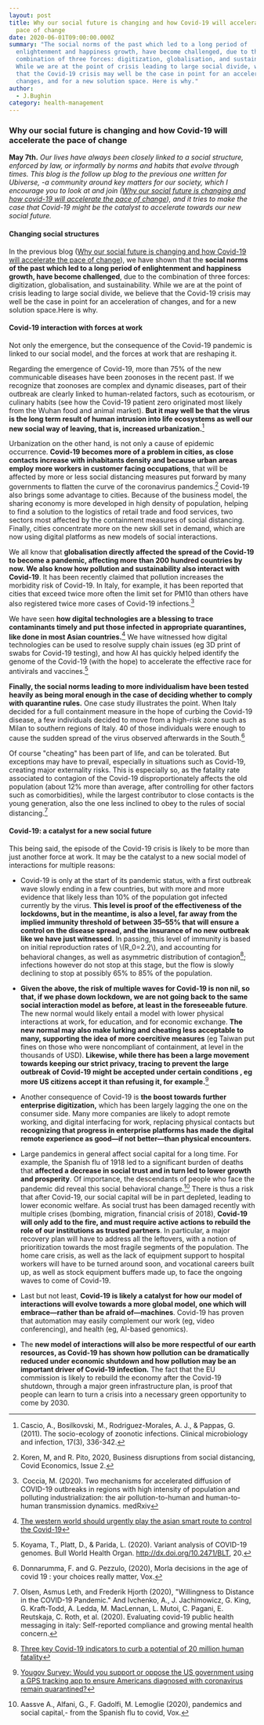 ```yaml
---
layout: post
title: Why our social future is changing and how Covid-19 will accelerate the
  pace of change
date: 2020-06-01T09:00:00.000Z
summary: "The social norms of the past which led to a long period of
  enlightenment and happiness growth, have become challenged, due to the
  combination of three forces: digitization, globalisation, and sustainability.
  While we are at the point of crisis leading to large social divide, we believe
  that the Covid-19 crisis may well be the case in point for an acceleration of
  changes, and for a new solution space. Here is why."
author:
  - J.Bughin
category: health-management
---
```

### Why our social future is changing and how Covid-19 will accelerate the pace of change

**May 7th.** *Our lives have always been closely linked to a social structure, enforced by law, or informally by norms and habits that evolve through times. This blog is the follow up blog to the previous one written for Ubiverse, -a community around key matters for our society, which I encourage you to look at and join ([Why our social future is changing and how covid-19 will accelerate the pace of change](https://ubiverse.org/posts/why-our-social-future-is-changing-and-how-covid-19-will-accelerate-the-pace-of-change-2)), and it tries to make the case that Covid-19 might be the catalyst to accelerate towards our new social future.*

#### Changing social structures

In the previous blog ([Why our social future is changing and how Covid-19 will accelerate the pace of change](https://www.linkedin.com/pulse/why-our-social-future-changing-how-covid-19-pace-change-bughin/)), we have shown that the **social norms of the past which led to a long period of enlightenment and happiness growth, have become challenged**, due to the combination of three forces: digitization, globalisation, and sustainability. While we are at the point of crisis leading to large social divide, we believe that the Covid-19 crisis may well be the case in point for an acceleration of changes, and for a new solution space.Here is why.

#### Covid-19 interaction with forces at work

Not only the emergence, but the consequence of the Covid-19 pandemic is linked to our social model, and the forces at work that are reshaping it.

Regarding the emergence of Covid-19, more than 75% of the new communicable diseases have been zoonoses in the recent past. If we recognize that zoonoses are complex and dynamic diseases, part of their outbreak are clearly linked to human-related factors, such as ecotourism, or culinary habits (see how the Covid-19 patient zero originated most likely from the Wuhan food and animal market). **But it may well be that the virus is the long term result of human intrusion into life ecosystems as well our new social way of leaving, that is, increased urbanization.**[^1]

Urbanization on the other hand, is not only a cause of epidemic occurrence. **Covid-19 becomes more of a problem in cities, as close contacts increase with inhabitants density and because urban areas employ more workers in customer facing occupations**, that will be affected by more or less social distancing measures put forward by many governments to flatten the curve of the coronavirus pandemics.[^2] Covid-19 also brings some advantage to cities. Because of the business model, the sharing economy is more developed in high density of population, helping to find a solution to the logistics of retail trade and food services, two sectors most affected by the containment measures of social distancing. Finally, cities concentrate more on the new skill set in demand, which are now using digital platforms as new models of social interactions.

We all know that **globalisation directly affected the spread of the Covid-19 to become a pandemic, affecting more than 200 hundred countries by now. We also know how pollution and sustainability also interact with Covid-19**. It has been recently claimed that pollution increases the morbidity risk of Covid-19. In Italy, for example, it has been reported that cities that exceed twice more often the limit set for PM10 than others have also registered twice more cases of Covid-19 infections.[^3]

We have seen **how digital technologies are a blessing to trace contaminants timely and put those infected in appropriate quarantines, like done in most Asian countries.**[^4] We have witnessed how digital technologies can be used to resolve supply chain issues (eg 3D print of swabs for Covid-19 testing), and how AI has quickly helped identify the genome of the Covid-19 (with the hope) to accelerate the effective race for antivirals and vaccines.[^5]

**Finally, the social norms leading to more individualism have been tested heavily as being moral enough in the case of deciding whether to comply with quarantine rules.** One case study illustrates the point. When Italy decided for a full containment measure in the hope of curbing the Covid-19 disease, a few individuals decided to move from a high-risk zone such as Milan to southern regions of Italy. 40 of those individuals were enough to cause the sudden spread of the virus observed afterwards in the South.[^6]

Of course "cheating" has been part of life, and can be tolerated. But exceptions may have to prevail, especially in situations such as Covid-19, creating major externality risks. This is especially so, as the fatality rate associated to contagion of the Covid-19 disproportionately affects the old population (about 12% more than average, after controlling for other factors such as comorbidities), while the largest contributor to close contacts is the young generation, also the one less inclined to obey to the rules of social distancing.[^7]

#### Covid-19: a catalyst for a new social future

This being said, the episode of the Covid-19 crisis is likely to be more than just another force at work. It may be the catalyst to a new social model of interactions for multiple reasons:

- Covid-19 is only at the start of its pandemic status, with a first outbreak wave slowly ending in a few countries, but with more and more evidence that likely less than 10% of the population got infected currently by the virus. **This level is proof of the effectiveness of the lockdowns, but in the meantime, is also a level, far away from the implied immunity threshold of between 35–55% that will ensure a control on the disease spread, and the insurance of no new outbreak like we have just witnessed**. In passing, this level of immunity is based on initial reproduction rates of \\(R_0=2.2\\), and accounting for behavioral changes, as well as asymmetric distribution of contagion[^8]; infections however do not stop at this stage, but the flow is slowly declining to stop at possibly 65% to 85% of the population.

- **Given the above, the risk of multiple waves for Covid-19 is non nil, so that, if we phase down lockdown, we are not going back to the same social interaction model as before, at least in the foreseeable future**. The new normal would likely entail a model with lower physical interactions at work, for education, and for economic exchange. **The new normal may also make lurking and cheating less acceptable to many, supporting the idea of more coercitive measures** (eg Taiwan put fines on those who were noncompliant of containment, at level in the thousands of USD). **Likewise, while there has been a large movement towards keeping our strict privacy, tracing to prevent the large outbreak of Covid-19 might be accepted under certain conditions , eg more US citizens accept it than refusing it, for example.**[^9]

- Another consequence of Covid-19 is **the boost towards further enterprise digitization,** which has been largely lagging the one on the consumer side. Many more companies are likely to adopt remote working, and digital interfacing for work, replacing physical contacts but **recognizing that progress in enterprise platforms has made the digital remote experience as good—if not better—than physical encounters.**

- Large pandemics in general affect social capital for a long time. For example, the Spanish flu of 1918 led to a significant burden of deaths that **affected a decrease in social trust and in turn led to lower growth and prosperity**. Of importance, the descendants of people who face the pandemic did reveal this social behavioral change.[^10] There is thus a risk that after Covid-19, our social capital will be in part depleted, leading to lower economic welfare. As social trust has been damaged recently with multiple crises (bombing, migration, financial crisis of 2018), **Covid-19 will only add to the fire, and must require active actions to rebuild the role of our institutions as trusted partners**. In particular, a major recovery plan will have to address all the leftovers, with a notion of prioritization towards the most fragile segments of the population. The home care crisis, as well as the lack of equipment support to hospital workers will have to be turned around soon, and vocational careers built up, as well as stock equipment buffers made up, to face the ongoing waves to come of Covid-19.

- Last but not least, **Covid-19 is likely a catalyst for how our model of interactions will evolve towards a more global model, one which will embrace—rather than be afraid of—machines**. Covid-19 has proven that automation may easily complement our work (eg, video conferencing), and health (eg, AI-based genomics).

- The **new model of interactions will also be more respectful of our earth resources, as Covid-19 has shown how pollution can be dramatically reduced under economic shutdown and how pollution may be an important driver of Covid-19 infection.** The fact that the EU commission is likely to rebuild the economy after the Covid-19 shutdown, through a major green infrastructure plan, is proof that people can learn to turn a crisis into a necessary green opportunity to come by 2030.

[^1]: Cascio, A., Bosilkovski, M., Rodriguez-Morales, A. J., & Pappas, G. (2011). The socio-ecology of zoonotic infections. Clinical microbiology and infection, 17(3), 336-342.

[^2]: Koren, M, and R. Pito, 2020, Business disruptions from social distancing, Covid Economics, Issue 2.

[^3]: Coccia, M. (2020). Two mechanisms for accelerated diffusion of COVID-19 outbreaks in regions with high intensity of population and polluting industrialization: the air pollution-to-human and human-to-human transmission dynamics. medRxiv

[^4]: [The western world should urgently play the asian smart route to control the Covid-19](https://www.learningfromthecurve.net/health-management/2020/04/25/the-western-world-should-urgently-play-the-asian-smart-route-to-control-the-covid-19)

[^5]: Koyama, T., Platt, D., & Parida, L. (2020). Variant analysis of COVID-19 genomes. Bull World Health Organ. http://dx.doi.org/10.2471/BLT, 20.

[^6]: Donnarumma, F. and G. Pezzulo, (2020), Morla decisions in the age of covid 19 : your choices really matter, Vox.

[^7]: Olsen, Asmus Leth, and Frederik Hjorth (2020), "Willingness to Distance in the COVID-19 Pandemic." And Ivchenko, A., J. Jachimowicz, G. King, G. Kraft-Todd, A. Ledda, M. MacLennan, L. Mutoi, C. Pagani, E. Reutskaja, C. Roth, et al. (2020). Evaluating covid-19 public health messaging in italy: Self-reported compliance and growing mental health concern.

[^8]: [Three key Covid-19 indicators to curb a potential of 20 million human fatality](https://www.learningfromthecurve.net/health-management/2020/04/16/three-key-covid-19-indicators-to-curb-a-potential-of-20-million-human-fatality)

[^9]: [Yougov Survey: Would you support or oppose the US government using a GPS tracking app to ensure Americans diagnosed with coronavirus remain quarantined?](https://today.yougov.com/topics/health/survey-results/daily/2020/03/05/d309a/3)

[^10]: Aassve A., Alfani, G., F. Gadolfi, M. Lemoglie (2020), pandemics and social capital,- from the Spanish flu to covid, Vox.

